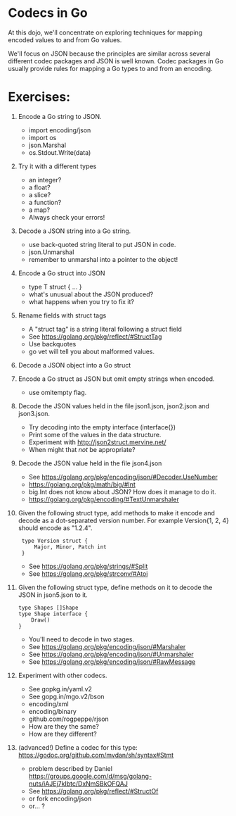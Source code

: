 <!---
techniques:

- straight values
- structs
- maps
- tags
	- omitempty
	- rename
	- omit
- UseNumber
- base64
- embedding
- interfaces
- custom encode/decode
- TextMarshaler/TextUnmarshaler
- Raw
- streaming

-->

# Codecs in Go

At this dojo, we'll concentrate on exploring techniques for mapping encoded values to and from Go values.

We'll focus on JSON because the principles are similar across several different codec packages and JSON is well known. Codec packages in Go usually provide rules for mapping a Go types to and from an encoding.

# Exercises:

1. Encode a Go string to JSON.
	- import encoding/json
	- import os
	- json.Marshal
	- os.Stdout.Write(data)

2. Try it with a different types
	- an integer?
	- a float?
	- a slice?
	- a function?
	- a map?
	- Always check your errors!

3. Decode a JSON string into a Go string.
	- use back-quoted string literal to put JSON in code.
	- json.Unmarshal
	- remember to unmarshal into a pointer to the object!

3. Encode a Go struct into JSON
	- type T struct { ... }
	- what's unusual about the JSON produced?
	- what happens when you try to fix it?

4. Rename fields with struct tags
	- A "struct tag" is a string literal following a struct field
	- See https://golang.org/pkg/reflect/#StructTag
	- Use backquotes
	- go vet will tell you about malformed values.

5.  Decode a JSON object into a Go struct

6. Encode a Go struct as JSON but omit empty strings when encoded.
	- use omitempty flag.

7. Decode the JSON values held in the file json1.json, json2.json and json3.json.
	- Try decoding into the empty interface (interface{})
	- Print some of the values in the data structure.
	- Experiment with http://json2struct.mervine.net/
	- When might that *not* be appropriate?

8. Decode the JSON value held in the file json4.json
	- See https://golang.org/pkg/encoding/json/#Decoder.UseNumber
	- https://golang.org/pkg/math/big/#Int
	- big.Int does not know about JSON? How does it manage to do it.
	- https://golang.org/pkg/encoding/#TextUnmarshaler

9. Given the following struct type, add methods to make it encode and decode as a
dot-separated version number. For example Version{1, 2, 4} should encode
as "1.2.4".

		type Version struct {
			Major, Minor, Patch int
		}

	- See https://golang.org/pkg/strings/#Split
	- See https://golang.org/pkg/strconv/#Atoi

10. Given the following struct type, define methods on it to decode the JSON in json5.json to it.

		type Shapes []Shape
		type Shape interface {
			Draw()
		}

	- You'll need to decode in two stages.
	- See https://golang.org/pkg/encoding/json/#Marshaler
	- See https://golang.org/pkg/encoding/json/#Unmarshaler
	- See https://golang.org/pkg/encoding/json/#RawMessage

12. Experiment with other codecs.
	- See gopkg.in/yaml.v2
	- See gopg.in/mgo.v2/bson
	- encoding/xml
	- encoding/binary
	- github.com/rogpeppe/rjson
	- How are they the same?
	- How are they different?

11. (advanced!) Define a codec for this type: https://godoc.org/github.com/mvdan/sh/syntax#Stmt

	- problem described by Daniel https://groups.google.com/d/msg/golang-nuts/iAJEj7kIbtc/DxNmSBkOFQAJ
	- See https://golang.org/pkg/reflect/#StructOf
	- or fork encoding/json
	- or... ?
